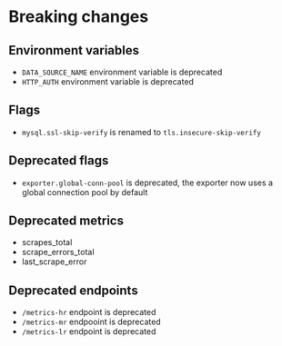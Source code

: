 # Breaking changes

## Environment variables

- `DATA_SOURCE_NAME` environment variable is deprecated
- `HTTP_AUTH` environment variable is deprecated

## Flags

- `mysql.ssl-skip-verify` is renamed to `tls.insecure-skip-verify`

## Deprecated flags

- `exporter.global-conn-pool` is deprecated, the exporter now uses a global connection pool by default

## Deprecated metrics

- scrapes_total
- scrape_errors_total
- last_scrape_error

## Deprecated endpoints

- `/metrics-hr` endpoint is deprecated
- `/metrics-mr` endpooint is deprecated
- `/metrics-lr` endpoint is deprecated
